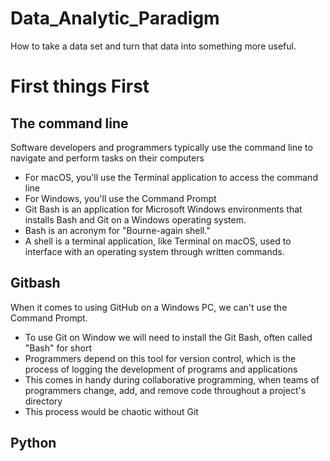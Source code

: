 # Data_Analytic_Paradigm
How to take a data set and turn that data into something more useful.

# First things First
## The command line
Software developers and programmers typically use the command line to navigate and perform tasks on their computers
- For macOS, you'll use the Terminal application to access the command line
- For Windows, you'll use the Command Prompt
- Git Bash is an application for Microsoft Windows environments that installs Bash and Git on a Windows operating system. 
- Bash is an acronym for "Bourne-again shell."  
- A shell is a terminal application, like Terminal on macOS,  used to interface with an operating system through written commands.

## Gitbash
When it comes to using GitHub on a Windows PC, we can't use the Command Prompt.
- To use Git on Window we will need to install the Git Bash, often called "Bash" for short
- Programmers depend on this tool for version control, which is the process of logging the development of programs and applications
- This comes in handy during collaborative programming, when teams of programmers change, add, and remove code throughout a project's directory
- This process would be chaotic without Git

## Python

